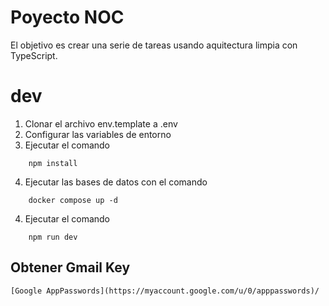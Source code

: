 # Poyecto NOC

El objetivo es crear una serie de tareas usando aquitectura limpia con TypeScript.

# dev
1. Clonar el archivo env.template a .env
2. Configurar las variables de entorno 
3. Ejecutar el comando 
```
    npm install
```
4. Ejecutar las bases de datos con el comando 
```
    docker compose up -d
```
4. Ejecutar el comando 
```
    npm run dev
```

## Obtener Gmail Key
    [Google AppPasswords](https://myaccount.google.com/u/0/apppasswords)/